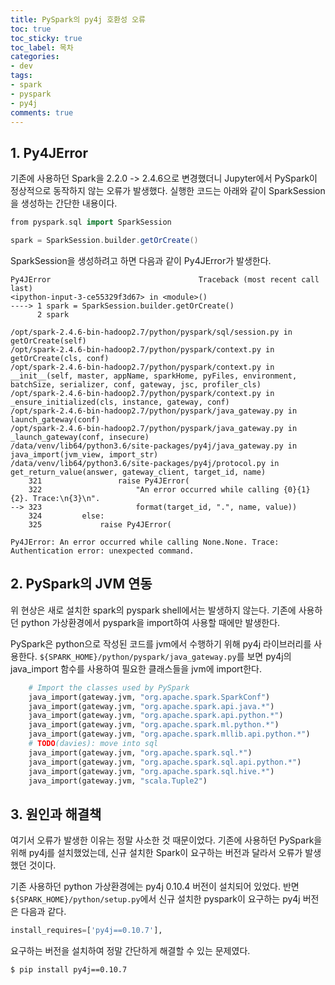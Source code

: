 ```yaml
---
title: PySpark의 py4j 호환성 오류
toc: true
toc_sticky: true
toc_label: 목차
categories:
- dev
tags:
- spark
- pyspark
- py4j
comments: true
---
```


## 1. Py4JError
기존에 사용하던 Spark을 2.2.0 -> 2.4.6으로 변경했더니 Jupyter에서 PySpark이 정상적으로 동작하지 않는 오류가 발생했다.
실행한 코드는 아래와 같이 SparkSession을 생성하는 간단한 내용이다.

```scala
from pyspark.sql import SparkSession

spark = SparkSession.builder.getOrCreate()
```

SparkSession을 생성하려고 하면 다음과 같이 Py4JError가 발생한다.

```
Py4JError                                 Traceback (most recent call last)
<ipython-input-3-ce55329f3d67> in <module>()
----> 1 spark = SparkSession.builder.getOrCreate()
      2 spark

/opt/spark-2.4.6-bin-hadoop2.7/python/pyspark/sql/session.py in getOrCreate(self)
/opt/spark-2.4.6-bin-hadoop2.7/python/pyspark/context.py in getOrCreate(cls, conf)
/opt/spark-2.4.6-bin-hadoop2.7/python/pyspark/context.py in __init__(self, master, appName, sparkHome, pyFiles, environment, batchSize, serializer, conf, gateway, jsc, profiler_cls)
/opt/spark-2.4.6-bin-hadoop2.7/python/pyspark/context.py in _ensure_initialized(cls, instance, gateway, conf)
/opt/spark-2.4.6-bin-hadoop2.7/python/pyspark/java_gateway.py in launch_gateway(conf)
/opt/spark-2.4.6-bin-hadoop2.7/python/pyspark/java_gateway.py in _launch_gateway(conf, insecure)
/data/venv/lib64/python3.6/site-packages/py4j/java_gateway.py in java_import(jvm_view, import_str)
/data/venv/lib64/python3.6/site-packages/py4j/protocol.py in get_return_value(answer, gateway_client, target_id, name)
    321                 raise Py4JError(
    322                     "An error occurred while calling {0}{1}{2}. Trace:\n{3}\n".
--> 323                     format(target_id, ".", name, value))
    324         else:
    325             raise Py4JError(

Py4JError: An error occurred while calling None.None. Trace:
Authentication error: unexpected command. 
```

## 2. PySpark의 JVM 연동
위 현상은 새로 설치한 spark의 pyspark shell에서는 발생하지 않는다.
기존에 사용하던 python 가상환경에서 pyspark을 import하여 사용할 때에만 발생한다.

PySpark은 python으로 작성된 코드를 jvm에서 수행하기 위해 py4j 라이브러리를 사용한다.
```${SPARK_HOME}/python/pyspark/java_gateway.py```를 보면 
py4j의 java_import 함수를 사용하여 필요한 클래스들을 jvm에 import한다.

```python
    # Import the classes used by PySpark
    java_import(gateway.jvm, "org.apache.spark.SparkConf")
    java_import(gateway.jvm, "org.apache.spark.api.java.*")
    java_import(gateway.jvm, "org.apache.spark.api.python.*")
    java_import(gateway.jvm, "org.apache.spark.ml.python.*")
    java_import(gateway.jvm, "org.apache.spark.mllib.api.python.*")
    # TODO(davies): move into sql
    java_import(gateway.jvm, "org.apache.spark.sql.*")
    java_import(gateway.jvm, "org.apache.spark.sql.api.python.*")
    java_import(gateway.jvm, "org.apache.spark.sql.hive.*")
    java_import(gateway.jvm, "scala.Tuple2")
```

## 3. 원인과 해결책

여기서 오류가 발생한 이유는 정말 사소한 것 때문이었다.
기존에 사용하던 PySpark을 위해 py4j를 설치했었는데,
신규 설치한 Spark이 요구하는 버전과 달라서 오류가 발생했던 것이다.

기존 사용하던 python 가상환경에는 py4j 0.10.4 버전이 설치되어 있었다.
반면 ```${SPARK_HOME}/python/setup.py```에서 신규 설치한 pyspark이 요구하는 py4j 버전은 다음과 같다.
```python
install_requires=['py4j==0.10.7'],
```

요구하는 버전을 설치하여 정말 간단하게 해결할 수 있는 문제였다.
```bash
$ pip install py4j==0.10.7
```
